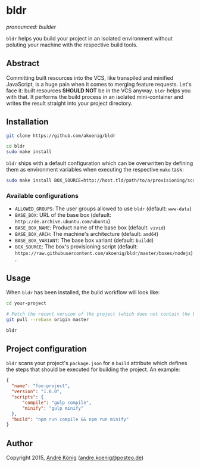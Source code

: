 # bldr

_pronounced: builder_

`bldr` helps you build your project in an isolated environment without poluting your machine with the respective build tools.

## Abstract

Committing built resources into the VCS, like transpiled and minified JavaScript, is a huge pain when it comes to merging feature requests. Let's face it: built resources **SHOULD NOT** be in the VCS anyway. `bldr` helps you with that. It performs the build process in an isolated mini-container and writes the result straight into your project directory.

## Installation

```sh
git clone https://github.com/akoenig/bldr

cd bldr
sudo make install
```

`bldr` ships with a default configuration which can be overwritten by defining them as environment variables when executing the respective `make` task:

```sh
sudo make install BOX_SOURCE=http://host.tld/path/to/a/provisioning/script
```

### Available configurations

  * `ALLOWED_GROUPS`: The user groups allowed to use `bldr` (default: `www-data`)
  * `BASE_BOX`: URL of the base box (default: `http://de.archive.ubuntu.com/ubuntu`)
  * `BASE_BOX_NAME`: Product name of the base box (default: `vivid`)
  * `BASE_BOX_ARCH`: The machine's architecture (default: `amd64`)
  * `BASE_BOX_VARIANT`: The base box variant (default: `buildd`)
  * `BOX_SOURCE`: The box's provisioning script (default: `https://raw.githubusercontent.com/akoenig/bldr/master/boxes/nodejs`).

## Usage

When `bldr` has been installed, the build workflow will look like:

```sh
cd your-project

# Fetch the recent version of the project (which does not contain the built files)
git pull --rebase origin master

bldr
```

## Project configuration

`bldr` scans your project's `package.json` for a `build` attribute which defines the steps that should be executed for building the project. An example:

```json
{
  "name": "foo-project",
  "version": "1.0.0",
  "scripts": {
      "compile": "gulp compile",
      "minify": "gulp minify"
  },
  "build": "npm run compile && npm run minify"
}
```

## Author

Copyright 2015, [André König](http://andrekoenig.info) (andre.koenig@posteo.de)
